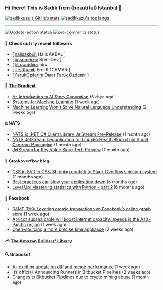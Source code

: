 ### Hi there! This is Sadık from (beautiful) Istanbul 👋

[![sadikkuzu's GitHub stats](https://github-readme-stats.vercel.app/api?username=sadikkuzu&show_icons=true&theme=dark&hide=stars&hide_title=true)](https://github.com/sadikkuzu)
[![sadikkuzu's top langs](https://github-readme-stats.vercel.app/api/top-langs/?username=sadikkuzu&langs_count=6&layout=compact&theme=dark&hide_title=true)](https://github.com/sadikkuzu)

---

[![Update-action status](https://github.com/sadikkuzu/sadikkuzu/actions/workflows/sadikkuzu.yml/badge.svg)](https://github.com/sadikkuzu/sadikkuzu/actions/workflows/sadikkuzu.yml)
[![pre-commit.ci status](https://results.pre-commit.ci/badge/github/sadikkuzu/sadikkuzu/master.svg)](https://results.pre-commit.ci/latest/github/sadikkuzu/sadikkuzu/master)

#### 🔭 Check out my recent followers

- [ [halisakbal1](https://github.com/halisakbal1) Halis AKBAL ]
- [ [imsomedev](https://github.com/imsomedev) SomeDev ]
- [ [hirooutdoor](https://github.com/hirooutdoor) hiro ]
- [ [firstthumb](https://github.com/firstthumb) Erol KOCAMAN ]
- [ [FarukOzderim](https://github.com/FarukOzderim) Ömer Faruk Özdemir ]


#### 🔻 [The Gradient](https://thegradient.pub)

- [An Introduction to AI Story Generation](https://thegradient.pub/an-introduction-to-ai-story-generation/) (5 days ago)
- [Systems for Machine Learning](https://thegradient.pub/systems-for-machine-learning/) (1 week ago)
- [Machine Learning Won&#39;t Solve Natural Language Understanding](https://thegradient.pub/machine-learning-wont-solve-the-natural-language-understanding-challenge/) (2 weeks ago)


#### 🔛 NATS

- [NATS.io .NET C# Client Library JetStream Pre-Release](https://nats.io/blog/jetstream-dotnet-pre-release/) (1 month ago)
- [NATS JetStream Deduplication for LinuxForHealth Blockchain Smart Contract Messaging](https://nats.io/blog/nats-jetstream-deduplication-for-lfh/) (1 month ago)
- [JetStream for Key-Value Store Tech Preview](https://nats.io/blog/kv-cli/) (1 month ago)


#### 📰 Stackoverflow blog

- [CSS in SVG in CSS: Shipping confetti to Stack Overflow’s design system](https://stackoverflow.blog/2021/05/31/shipping-confetti-to-stack-overflows-design-system/) (2 months ago)
- [Best practices can slow your application down](https://stackoverflow.blog/2021/03/03/best-practices-can-slow-your-application-down/) (5 months ago)
- [Level Up: Mastering statistics with Python – part 2](https://stackoverflow.blog/2021/02/23/level-up-mastering-statistics-with-python-part-2/) (6 months ago)


#### 📢 Facebook

- [RAMP-TAO: Layering atomic transactions on Facebook’s online graph store](https://engineering.fb.com/2021/08/18/core-data/ramp-tao/) (1 week ago)
- [Apricot subsea cable will boost internet capacity, speeds in the Asia-Pacific region](https://engineering.fb.com/2021/08/15/connectivity/apricot-subsea-cable/) (1 week ago)
- [Open-sourcing a more precise time appliance](https://engineering.fb.com/2021/08/11/open-source/time-appliance/) (2 weeks ago)


#### ⛅ [The Amazon Builders' Library](https://aws.amazon.com/builders-library/)


#### 🔍 Bitbucket

- [An exciting update on diff and merge performance](https://bitbucket.org/blog/an-exciting-update-on-diff-and-merge-performance) (1 week ago)
- [It’s official! Announcing Runners in Bitbucket Pipelines](https://bitbucket.org/blog/pipelines-runners) (2 weeks ago)
- [Changes to Bitbucket Pipelines due to crypto mining abuse](https://bitbucket.org/blog/changes-to-bitbucket-pipelines-due-to-crypto-mining-abuse) (1 month ago)
